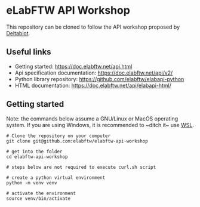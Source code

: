 # eLabFTW API Workshop

This repository can be cloned to follow the API workshop proposed by [Deltablot](https://www.deltablot.com).

## Useful links

* Getting started: https://doc.elabftw.net/api.html
* Api specification documentation: https://doc.elabftw.net/api/v2/
* Python library repository: https://github.com/elabftw/elabapi-python
* HTML documentation: https://doc.elabftw.net/api/elabapi-html/

## Getting started

Note: the commands below assume a GNU/Linux or MacOS operating system. If you are using Windows, it is recommended to ~ditch it~ use [WSL](https://learn.microsoft.com/en-us/windows/wsl/install).

~~~
# Clone the repository on your computer
git clone git@github.com:elabftw/elabftw-api-workshop

# get into the folder
cd elabftw-api-workshop

# steps below are not required to execute curl.sh script

# create a python virtual environment
python -m venv venv

# activate the environment
source venv/bin/activate
~~~
